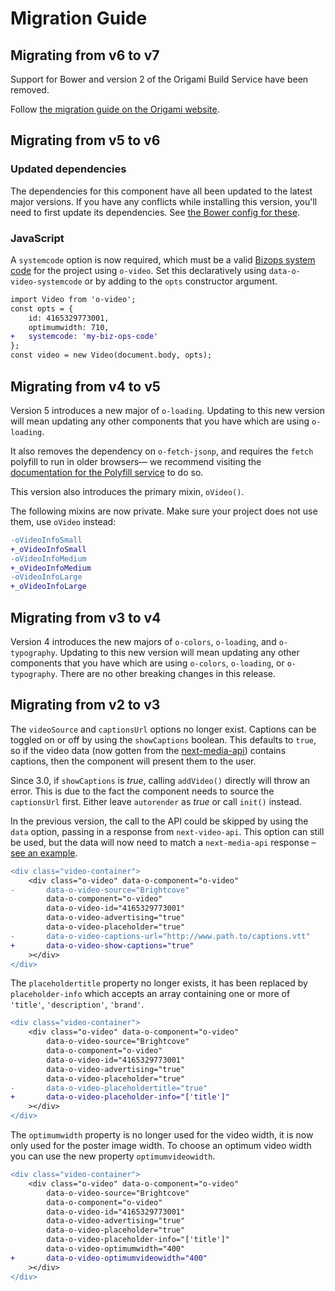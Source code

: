 
# Migration Guide

## Migrating from v6 to v7

Support for Bower and version 2 of the Origami Build Service have been removed.

Follow [the migration guide on the Origami website](https://origami.ft.com/documentation/tutorials/bower-to-npm/).

## Migrating from v5 to v6

### Updated dependencies

The dependencies for this component have all been updated to the latest major versions.
If you have any conflicts while installing this version, you'll need to first update
its dependencies. See [the Bower config for these](./bower.json).

### JavaScript

A `systemcode` option is now required, which must be a valid [Bizops system code](https://biz-ops.in.ft.com/list/Systems) for the project using `o-video`. Set this declaratively using `data-o-video-systemcode` or by adding to the `opts` constructor argument.

```diff
import Video from 'o-video';
const opts = {
	id: 4165329773001,
	optimumwidth: 710,
+	systemcode: 'my-biz-ops-code'
};
const video = new Video(document.body, opts);
```

## Migrating from v4 to v5

Version 5 introduces a new major of `o-loading`. Updating to this new version will mean updating any other components that you have which are using `o-loading`.

It also removes the dependency on `o-fetch-jsonp`, and requires the `fetch` polyfill to run in older browsers— we recommend visiting the [documentation for the Polyfill service](https://origami.ft.com/documentation/components/compatibility/#polyfill-service) to do so.

This version also introduces the primary mixin, `oVideo()`.

The following mixins are now private. Make sure your project does not use them, use `oVideo` instead:

```diff
-oVideoInfoSmall
+_oVideoInfoSmall
-oVideoInfoMedium
+_oVideoInfoMedium
-oVideoInfoLarge
+_oVideoInfoLarge
```

## Migrating from v3 to v4

Version 4 introduces the new majors of `o-colors`, `o-loading`, and `o-typography`. Updating to this new version will mean updating any other components that you have which are using `o-colors`, `o-loading`, or `o-typography`. There are no other breaking changes in this release.

## Migrating from v2 to v3

The `videoSource` and `captionsUrl` options no longer exist. Captions can be toggled on or off by using the `showCaptions` boolean. This defaults to `true`, so if the video data (now gotten from the [next-media-api](https://github.com/Financial-Times/next-media-api)) contains captions, then the component will present them to the user.

Since 3.0, if `showCaptions` is *true*, calling `addVideo()` directly will throw an error. This is due to the fact the component needs to source the `captionsUrl` first. Either leave `autorender` as *true* or call `init()` instead.

In the previous version, the call to the API could be skipped by using the `data` option, passing in a response from `next-video-api`. This option can still be used, but the data will now need to match a `next-media-api` response – [see an example](https://next-media-api.ft.com/v1/eebe9cb5-8d4c-3bd7-8dd9-50e869e2f526).

```diff
<div class="video-container">
	<div class="o-video" data-o-component="o-video"
-		data-o-video-source="Brightcove"
		data-o-component="o-video"
		data-o-video-id="4165329773001"
		data-o-video-advertising="true"
		data-o-video-placeholder="true"
- 		data-o-video-captions-url="http://www.path.to/captions.vtt"
+ 		data-o-video-show-captions="true"
	></div>
</div>
```

The `placeholdertitle` property no longer exists, it has been replaced by `placeholder-info` which accepts an array containing one or more of `'title'`, `'description'`, `'brand'`.

```diff
<div class="video-container">
	<div class="o-video" data-o-component="o-video"
		data-o-video-source="Brightcove"
		data-o-component="o-video"
		data-o-video-id="4165329773001"
		data-o-video-advertising="true"
		data-o-video-placeholder="true"
- 		data-o-video-placeholdertitle="true"
+ 		data-o-video-placeholder-info="['title']"
	></div>
</div>
```

The `optimumwidth` property is no longer used for the video width, it is now only used for the poster image width. To choose an optimum video width you can use the new property `optimumvideowidth`.


```diff
<div class="video-container">
	<div class="o-video" data-o-component="o-video"
		data-o-video-source="Brightcove"
		data-o-component="o-video"
		data-o-video-id="4165329773001"
		data-o-video-advertising="true"
		data-o-video-placeholder="true"
		data-o-video-placeholder-info="['title']"
		data-o-video-optimumwidth="400"
+ 		data-o-video-optimumvideowidth="400"
	></div>
</div>
```
